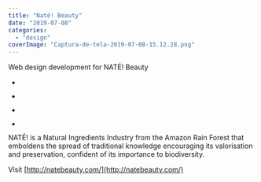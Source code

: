 ```yaml
---
title: "Naté! Beauty"
date: "2019-07-08"
categories: 
  - "design"
coverImage: "Captura-de-tela-2019-07-08-15.12.28.png"
---
```


Web design development for NATÉ! Beauty

- <a href="https://thisismyart.eratudomato.online/wp-content/uploads/sites/11/2019/07/Captura-de-tela-2019-07-08-15.12.28-1024x541.png"><img src="images/Captura-de-tela-2019-07-08-15.12.28-1024x541.png" alt="" /></a>
    
- <a href="https://thisismyart.eratudomato.online/wp-content/uploads/sites/11/2019/07/Captura-de-tela-2019-07-08-15.14.00-1024x539.png"><img src="images/Captura-de-tela-2019-07-08-15.14.00-1024x539.png" alt="" /></a>
    
- <a href="https://thisismyart.eratudomato.online/wp-content/uploads/sites/11/2019/07/Captura-de-tela-2019-07-08-15.14.48-1024x541.png"><img src="images/Captura-de-tela-2019-07-08-15.14.48-1024x541.png" alt="" /></a>
    
- <a href="https://thisismyart.eratudomato.online/wp-content/uploads/sites/11/2019/07/Captura-de-tela-2019-07-08-15.13.48-1024x540.png"><img src="images/Captura-de-tela-2019-07-08-15.13.48-1024x540.png" alt="" /></a>
    

NATÉ! is a Natural Ingredients Industry from the Amazon Rain Forest that emboldens the spread of traditional knowledge encouraging its valorisation and preservation, confident of its importance to biodiversity.

Visit [http://natebeauty.com/](http://natebeauty.com/)

